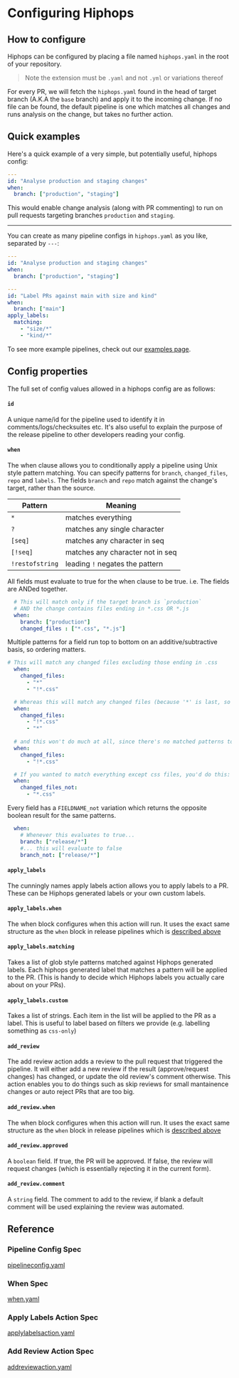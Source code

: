 # Configuring Hiphops

## How to configure

Hiphops can be configured by placing a file named `hiphops.yaml` in the root of your repository.

> Note the extension must be `.yaml` and not `.yml` or variations thereof

For every PR, we will fetch the `hiphops.yaml` found in the head of target branch (A.K.A the `base` branch) and apply it to the incoming change.
If no file can be found, the default pipeline is one which matches all changes and runs analysis on the change, but takes no further action.

## Quick examples

Here's a quick example of a very simple, but potentially useful, hiphops config:

```yaml
---
id: "Analyse production and staging changes"
when:
  branch: ["production", "staging"]
```

This would enable change analysis (along with PR commenting) to run on pull requests targeting branches `production` and `staging`.

---

You can create as many pipeline configs in `hiphops.yaml` as you like, separated by `---`:

```yaml
---
id: "Analyse production and staging changes"
when:
  branch: ["production", "staging"]

---
id: "Label PRs against main with size and kind"
when:
  branch: ["main"]
apply_labels:
  matching:
    - "size/*"
    - "kind/*"
```

To see more example pipelines, check out our [examples page](examples.md).


## Config properties

The full set of config values allowed in a hiphops config are as follows:

#### `id`

A unique name/id for the pipeline used to identify it in comments/logs/checksuites etc. It's also useful to explain the purpose of the release pipeline to other developers reading your config.

#### `when`

The when clause allows you to conditionally apply a pipeline using Unix style pattern matching. You can specify patterns for `branch`, `changed_files`, `repo` and `labels`. The fields `branch` and `repo` match against the change's target, rather than the source.


|Pattern|Meaning|
|-------|-------|
|`*`|matches everything|
|`?`|matches any single character|
|`[seq]`|matches any character in seq|
|`[!seq]`|matches any character not in seq|
|`!restofstring`|leading `!` negates the pattern|


All fields must evaluate to true for the when clause to be true. i.e. The fields are ANDed together.
```yaml
  # This will match only if the target branch is `production` 
  # AND the change contains files ending in *.css OR *.js
  when:
    branch: ["production"]
    changed_files : ["*.css", "*.js"]
```

Multiple patterns for a field run top to bottom on an additive/subtractive basis, so ordering matters.
```yaml
# This will match any changed files excluding those ending in .css
  when:
    changed_files:
      - "*"
      - "!*.css"

  # Whereas this will match any changed files (because '*' is last, so re-includes everything).
  when:
    changed_files:
      - "!*.css"
      - "*"
  
  # and this won't do much at all, since there's no matched patterns to exclude.
  when:
    changed_files:
      - "!*.css"

  # If you wanted to match everything except css files, you'd do this:
  when:
    changed_files_not:
      - "*.css"
```

Every field has a `FIELDNAME_not` variation which returns the opposite boolean result for the same patterns.
```yaml
  when:
    # Whenever this evaluates to true...
    branch: ["release/*"]
    #... this will evaluate to false
    branch_not: ["release/*"]
```

#### `apply_labels`

The cunningly names apply labels action allows you to apply labels to a PR. These can be Hiphops generated labels or your own custom labels.


#### `apply_labels.when`

The when block configures when this action will run. It uses the exact same structure as the `when` block in release pipelines which is [described above](#when)


#### `apply_labels.matching`

Takes a list of glob style patterns matched against Hiphops generated labels. Each hiphops generated label that matches a pattern will be applied to the PR. (This is handy to decide which Hiphops labels you actually care about on your PRs).


#### `apply_labels.custom`

Takes a list of strings. Each item in the list will be applied to the PR as a label. This is useful to label based on filters we provide (e.g. labelling something as `css-only`)


#### `add_review`

The add review action adds a review to the pull request that triggered the pipeline. It will either add a new review if the result (approve/request changes) has changed, or update the old review's comment otherwise. This action enables you to do things such as skip reviews for small mantainence changes or auto reject PRs that are too big.

#### `add_review.when`

The when block configures when this action will run. It uses the exact same structure as the `when` block in release pipelines which is [described above](#when)

#### `add_review.approved`

A `boolean` field. If true, the PR will be approved. If false, the review will request changes (which is essentially rejecting it in the current form).

#### `add_review.comment`

A `string` field. The comment to add to the review, if blank a default comment will be used explaining the review was automated.

## Reference


### Pipeline Config Spec

[pipelineconfig.yaml](_snippets/pipelineconfig.yaml ':include :type=code')

### When Spec

[when.yaml](_snippets/when.yaml ':include :type=code')

### Apply Labels Action Spec

[applylabelsaction.yaml](_snippets/applylabelsaction.yaml ':include :type=code')


### Add Review Action Spec

[addreviewaction.yaml](_snippets/addreviewaction.yaml ':include :type=code')
